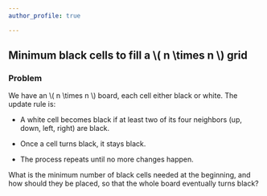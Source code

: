 ```yaml
---
author_profile: true

---
```

<script>
  window.MathJax = {
    tex: {
      inlineMath: [['$', '$'], ['\\(', '\\)']],
      displayMath: [['$$','$$'], ['\\[','\\]']]
    }
  };
</script>


## Minimum black cells to fill a \\( n \times n \\) grid

### Problem
We have an \\( n \times n \\) board, each cell either black or white. The update rule is:

* A white cell becomes black if at least two of its four neighbors (up, down, left, right) are black.

* Once a cell turns black, it stays black.

* The process repeats until no more changes happen.

What is the minimum number of black cells needed at the beginning, and how should they be placed, so that the whole board eventually turns black?
